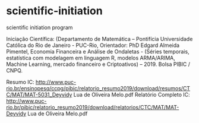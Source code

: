 # scientific-initiation
scientific initiation program


Iniciação Científica: (Departamento de Matemática – Pontifícia Universidade Católica do Rio de Janeiro - PUC-Rio, 
Orientador: PhD Edgard Almeida Pimentel, Economia Financeira e Análise de Ondaletas - 
(Séries temporais, estatística com modelagem em linguagem R, modelos ARMA/ARIMA, Machine Learning, mercado financeiro e Criptoativos) – 2019. 
Bolsa PIBIC / CNPQ.

Resumo IC: http://www.puc-rio.br/ensinopesq/ccpg/pibic/relatorio_resumo2019/download/resumos/CTC/MAT/MAT-5031_Deyvidy Lua de Oliveira Melo.pdf
Relatório Completo IC: http://www.puc-rio.br/pibic/relatorio_resumo2019/download/relatorios/CTC/MAT/MAT-Deyvidy Lua de Oliveira Melo.pdf
